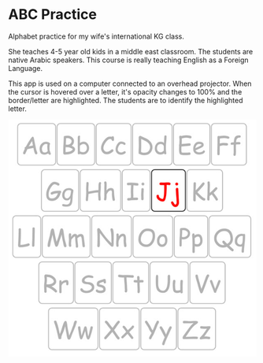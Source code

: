 # ABC Practice
Alphabet practice for my wife's international KG class.

She teaches 4-5 year old kids in a middle east classroom. The students are native Arabic speakers. This course
is really teaching English as a Foreign Language.

This app is used on a computer connected to an overhead projector. When the cursor is hovered over a letter,
it's opacity changes to 100% and the border/letter are highlighted. The students are to identify the highlighted
letter.


![alt text](https://github.com/MichaelKeithM/images/blob/master/letters.jpg)

